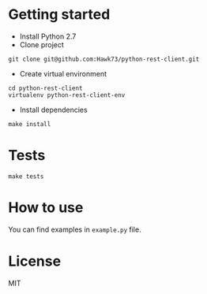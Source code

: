 
# Getting started
- Install Python 2.7
- Clone project
```
git clone git@github.com:Hawk73/python-rest-client.git
```
- Create virtual environment
```
cd python-rest-client
virtualenv python-rest-client-env
```
- Install dependencies
```
make install
```

# Tests
```
make tests
```

# How to use
You can find examples in `example.py` file.

# License

MIT
